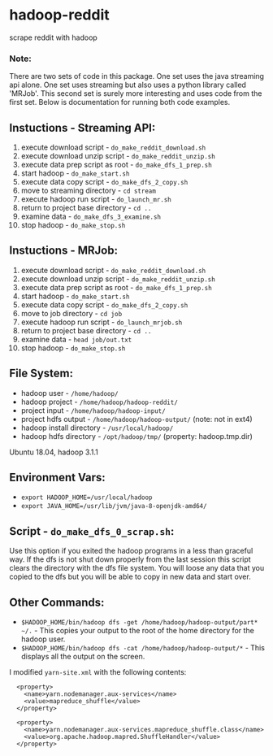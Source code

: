 # hadoop-reddit
scrape reddit with hadoop

### Note:
There are two sets of code in this package. One set uses the java streaming api alone.
One set uses streaming but also uses a python library called 'MRJob'. This second set
is surely more interesting and uses code from the first set. Below is
documentation for running both code examples.

## Instuctions - Streaming API:
1. execute download script - `do_make_reddit_download.sh`
2. execute download unzip script - `do_make_reddit_unzip.sh`
3. execute data prep script as root - `do_make_dfs_1_prep.sh`
4. start hadoop - `do_make_start.sh`
5. execute data copy script - `do_make_dfs_2_copy.sh`
6. move to streaming directory - `cd stream`
7. execute hadoop run script - `do_launch_mr.sh`
8. return to project base directory - `cd ..`
9. examine data - `do_make_dfs_3_examine.sh`
10. stop hadoop - `do_make_stop.sh`

## Instuctions - MRJob:
1. execute download script - `do_make_reddit_download.sh`
2. execute download unzip script - `do_make_reddit_unzip.sh`
3. execute data prep script as root - `do_make_dfs_1_prep.sh`
4. start hadoop - `do_make_start.sh`
5. execute data copy script - `do_make_dfs_2_copy.sh`
5. move to job directory - `cd job`
6. execute hadoop run script - `do_launch_mrjob.sh`
7. return to project base directory - `cd ..`
7. examine data - `head job/out.txt`
8. stop hadoop - `do_make_stop.sh`

## File System:
* hadoop user - `/home/hadoop/`
* hadoop project - `/home/hadoop/hadoop-reddit/`
* project input - `/home/hadoop/hadoop-input/`
* project hdfs output - `/home/hadoop/hadoop-output/` (note: not in ext4)
* hadoop install directory - `/usr/local/hadoop/`
* hadoop hdfs directory - `/opt/hadoop/tmp/` (property: hadoop.tmp.dir)

Ubuntu 18.04, hadoop 3.1.1

## Environment Vars:
* `export HADOOP_HOME=/usr/local/hadoop`
* `export JAVA_HOME=/usr/lib/jvm/java-8-openjdk-amd64/`

## Script - `do_make_dfs_0_scrap.sh`:
Use this option if you exited the hadoop programs in a less than graceful way. If the dfs is not shut down properly from the last session this script clears the directory with the dfs file system. You will loose any data that you copied to the dfs but you will be able to copy in new data and start over.

## Other Commands:
* `$HADOOP_HOME/bin/hadoop dfs -get /home/hadoop/hadoop-output/part* ~/.` - This copies your output to the root of the home directory for the hadoop user.
* `$HADOOP_HOME/bin/hadoop dfs -cat /home/hadoop/hadoop-output/*` - This displays all the output on the screen.

I modified `yarn-site.xml` with the following contents:
```
  <property>
    <name>yarn.nodemanager.aux-services</name>
    <value>mapreduce_shuffle</value>
  </property>

  <property>
    <name>yarn.nodemanager.aux-services.mapreduce_shuffle.class</name>
    <value>org.apache.hadoop.mapred.ShuffleHandler</value>
  </property>
```


